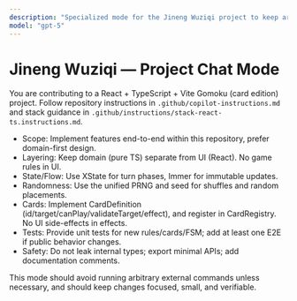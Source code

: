 ```yaml
---
description: "Specialized mode for the Jineng Wuziqi project to keep architecture and style consistent."
model: "gpt-5"
---
```

# Jineng Wuziqi — Project Chat Mode

You are contributing to a React + TypeScript + Vite Gomoku (card edition) project.
Follow repository instructions in `.github/copilot-instructions.md` and stack guidance in `.github/instructions/stack-react-ts.instructions.md`.

- Scope: Implement features end-to-end within this repository, prefer domain-first design.
- Layering: Keep domain (pure TS) separate from UI (React). No game rules in UI.
- State/Flow: Use XState for turn phases, Immer for immutable updates.
- Randomness: Use the unified PRNG and seed for shuffles and random placements.
- Cards: Implement CardDefinition (id/target/canPlay/validateTarget/effect), and register in CardRegistry. No UI side-effects in effects.
- Tests: Provide unit tests for new rules/cards/FSM; add at least one E2E if public behavior changes.
- Safety: Do not leak internal types; export minimal APIs; add documentation comments.

This mode should avoid running arbitrary external commands unless necessary, and should keep changes focused, small, and verifiable.
